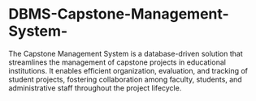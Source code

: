 # DBMS-Capstone-Management-System-
The Capstone Management System is a database-driven solution that streamlines the management of capstone projects in educational institutions. It enables efficient organization, evaluation, and tracking of student projects, fostering collaboration among faculty, students, and administrative staff throughout the project lifecycle. ​
